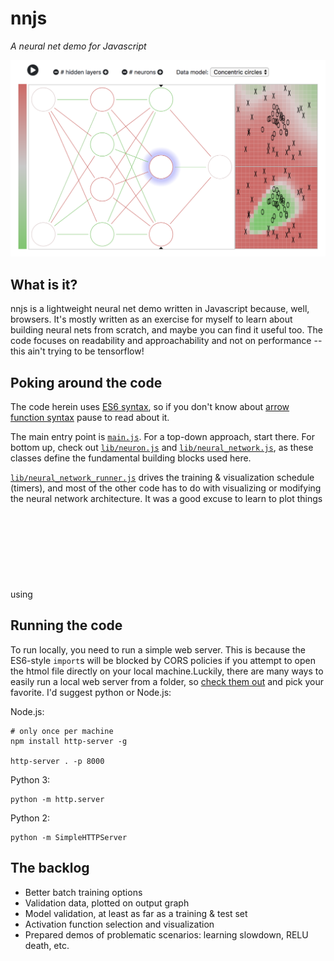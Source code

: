 # nnjs
<em>A neural net demo for Javascript</em>

![Main page screenshot](assets/images/screenshots/nnjs_screenshot_2018-04-23.png)

## What is it?

nnjs is a lightweight neural net demo written in Javascript because, well, browsers. It's mostly written as an exercise for myself to learn about building neural nets from scratch, and maybe you can find it useful too. The code focuses on readability and approachability and not on performance -- this ain't trying to be tensorflow!

## Poking around the code

The code herein uses [ES6 syntax](https://developer.mozilla.org/en-US/docs/Web/JavaScript/New_in_JavaScript/ECMAScript_2015_support_in_Mozilla), so if you don't know about [arrow function syntax](https://developer.mozilla.org/en-US/docs/Web/JavaScript/Reference/Functions/Arrow_functions) pause to read about it.

The main entry point is [`main.js`](https://github.com/ozydingo/nnjs/blob/master/main.js). For a top-down approach, start there. For bottom up, check out [`lib/neuron.js`](https://github.com/ozydingo/nnjs/blob/master/lib/neuron.js) and [`lib/neural_network.js`](https://github.com/ozydingo/nnjs/blob/master/lib/neural_network.js), as these classes define the fundamental building blocks used here.

[`lib/neural_network_runner.js`](https://github.com/ozydingo/nnjs/blob/master/lib/neural_networkz-runner.js) drives the training & visualization schedule (timers), and most of the other code has to do with visualizing or modifying the neural network architecture. It was a good excuse to learn to plot things using <svg> and <canvas> elements instead of importing some charting lib such as flot or vis.

## Running the code

To run locally, you need to run a simple web server. This is because the ES6-style `import`s will be blocked by CORS policies if you attempt to open the htmol file directly on your local machine.Luckily, there are many ways to easily run a local web server from a folder, so [check them out](https://threejs.org/docs/#manual/en/introduction/How-to-run-things-locally) and pick your favorite. I'd suggest python or Node.js:

Node.js:

```
# only once per machine
npm install http-server -g

http-server . -p 8000
```

Python 3:

```
python -m http.server
```

Python 2:

```
python -m SimpleHTTPServer
```

## The backlog

 - Better batch training options
 - Validation data, plotted on output graph
 - Model validation, at least as far as a training & test set
 - Activation function selection and visualization
 - Prepared demos of problematic scenarios: learning slowdown, RELU death, etc.
